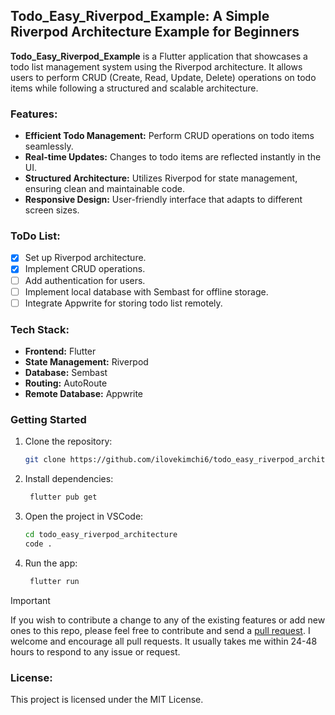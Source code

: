 ## Todo_Easy_Riverpod_Example: A Simple Riverpod Architecture Example for Beginners

**Todo_Easy_Riverpod_Example** is a Flutter application that showcases a todo list management system using the Riverpod architecture. It allows users to perform CRUD (Create, Read, Update, Delete) operations on todo items while following a structured and scalable architecture.

### Features:

* **Efficient Todo Management:** Perform CRUD operations on todo items seamlessly.
* **Real-time Updates:** Changes to todo items are reflected instantly in the UI.
* **Structured Architecture:** Utilizes Riverpod for state management, ensuring clean and maintainable code.
* **Responsive Design:** User-friendly interface that adapts to different screen sizes.

### ToDo List:

- [x] Set up Riverpod architecture.
- [x] Implement CRUD operations.
- [ ] Add authentication for users.
- [ ] Implement local database with Sembast for offline storage.
- [ ] Integrate Appwrite for storing todo list remotely.

### Tech Stack:

* **Frontend:** Flutter
* **State Management:** Riverpod
* **Database:** Sembast
* **Routing:** AutoRoute
* **Remote Database:** Appwrite


### Getting Started
1. Clone the repository:
   ```bash
   git clone https://github.com/ilovekimchi6/todo_easy_riverpod_architecture.git
   ```

2. Install dependencies:
   ```bash
    flutter pub get
   ```

3. Open the project in VSCode:
   ```bash
   cd todo_easy_riverpod_architecture
   code .
   ```
4. Run the app:
   ```bash
    flutter run
   ```


> [!IMPORTANT]
> If you wish to contribute a change to any of the existing features or add new ones to this repo,
> please feel free to contribute and send a [pull request](https://github.com/ilovekimchi6/todo_easy_riverpod_architecture.git/pulls). I welcome and encourage all pull requests. It usually takes me within 24-48 hours to respond to any issue or request.

### License:

This project is licensed under the MIT License.
